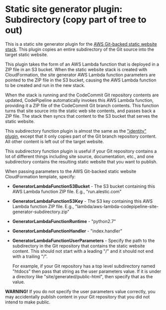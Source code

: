 
# Static site generator plugin: Subdirectory (copy part of tree to out)

This is a static site generator plugin for the [AWS Git-backed static
website stack][stack]. This plugin copies an entire subdirectory of
the Git source into the target static website.

This plugin takes the form of an AWS Lambda function that is deployed
in a ZIP file in an S3 bucket. When the static website stack is
created with CloudFormation, the site generator AWS Lambda function
parameters are pointed to the ZIP file in the S3 bucket, causing the
AWS Lambda function to be created and run in the new stack.

When the stack is running and the CodeCommit Git repository contents
are updated, CodePipeline automatically invokes this AWS Lambda
function, providing it a ZIP file of the CodeCommit Git branch
contents. This function turns that site source into the static web
site contents, and passes back a ZIP file. The stack then syncs that
content to the S3 bucket that serves the static website.

This subdirectory function plugin is almost the same as the
["identity" plugin][identity], except that it only copies part of the
Git branch repository content. All other content is left out of the
target website.

This subdirectory function plugin is useful if your Git repository
contains a lot of different things including site source,
documentation, etc., and one subdirectory contains the resulting
static website that you want to publish.

When passing parameters to the AWS Git-backed static website
CloudFormation template, specify:

- **GeneratorLambdaFunctionS3Bucket** - The S3 bucket containing this
  AWS Lambda function ZIP file. E.g., "run.alestic.com"

- **GeneratorLambdaFunctionS3Key** - The S3 key containing this AWS
  Lambda function ZIP file.  E.g.,
  "lambda/aws-lambda-codepipeline-site-generator-subdirectory.zip"

- **GeneratorLambdaFunctionRuntime** - "python2.7"

- **GeneratorLambdaFunctionHandler** - "index.handler"

- **GeneratorLambdaFunctionUserParameters** - Specify the path to the
  subdirectory in the Git repository that contains the static website
  content. This should not start with a leading "/" and it should not
  end with a trailing "/".

  For example, if your Git repository has a top level subdirectory
  named "htdocs" then pass that string as the user parameters
  value. If it is under a directory like "site/generated/public-html",
  then specify that as the value.

**WARNING!** If you do not specify the user parameters value
correctly, you may accidentally publish content in your Git repository
that you did not intend to make public.

[stack]: https://github.com/alestic/aws-git-backed-static-website
[identity]: https://github.com/alestic/aws-lambda-codepipeline-site-generator-identity
